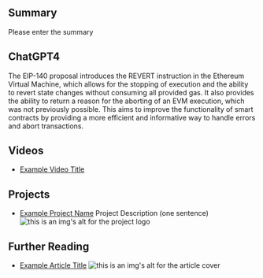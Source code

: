 ## Summary

Please enter the summary

## ChatGPT4

The EIP-140 proposal introduces the REVERT instruction in the Ethereum Virtual Machine, which allows for the stopping of execution and the ability to revert state changes without consuming all provided gas. It also provides the ability to return a reason for the aborting of an EVM execution, which was not previously possible. This aims to improve the functionality of smart contracts by providing a more efficient and informative way to handle errors and abort transactions.

## Videos

- [Example Video Title](https://www.youtube.com/watch?v=TDGq4aeevgY)

## Projects

- [Example Project Name](https://xxxx.xxx/xxxxx) Project Description (one sentence) ![this is an img's alt for the project logo](https://xxxx.xxx/project-logo.xxx)

## Further Reading

- [Example Article Title](https://xxxx.xxx/xxxxx) ![this is an img's alt for the article cover](https://xxxx.xxx/article-cover.xxx)

